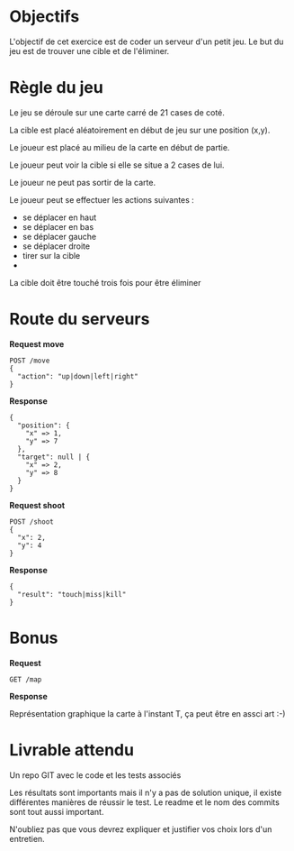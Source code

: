 Objectifs
=======

L'objectif de cet exercice est de coder un serveur d'un petit jeu. 
Le but du jeu est de trouver une cible et de l'éliminer.

Règle du jeu
=======
Le jeu se déroule sur une carte carré de 21 cases de coté.

La cible est placé aléatoirement en début de jeu sur une position (x,y).

Le joueur est placé au milieu de la carte en début de partie.

Le joueur peut voir la cible si elle se situe a 2 cases de lui.

Le joueur ne peut pas sortir de la carte.

Le joueur peut se effectuer les actions suivantes :
* se déplacer en haut
* se déplacer en bas
* se déplacer gauche
* se déplacer droite
* tirer sur la cible
* 
La cible doit être touché trois fois pour être éliminer

Route du serveurs
=======

**Request move**
```
POST /move
{
  "action": "up|down|left|right"
}
```
**Response**
```
{
  "position": {
    "x" => 1,
    "y" => 7
  },
  "target": null | {
    "x" => 2,
    "y" => 8
  }
}
```

**Request shoot**
```
POST /shoot
{
  "x": 2,
  "y": 4
}
```
**Response**
```
{
  "result": "touch|miss|kill"
}
```

Bonus
=======

**Request**
```
GET /map
```
**Response**

Représentation graphique la carte à l'instant T, ça peut être en assci art :-)

Livrable attendu
=======

Un repo GIT avec le code et les tests associés

Les résultats sont importants mais il n'y a pas de solution unique, il existe différentes manières de réussir le test.
Le readme et le nom des commits sont tout aussi important.

N'oubliez pas que vous devrez expliquer et justifier vos choix lors d'un entretien.
